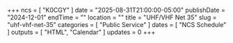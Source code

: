 +++
ncs = [ "K0CGY" ]
date = "2025-08-31T21:00:00-05:00"
publishDate = "2024-12-01"
endTime = ""
location = ""
title = "UHF/VHF Net 35"
slug = "uhf-vhf-net-35"
categories = [ "Public Service" ]
dates = [ "NCS Schedule" ]
outputs = [ "HTML", "Calendar" ]
updates = 0
+++
